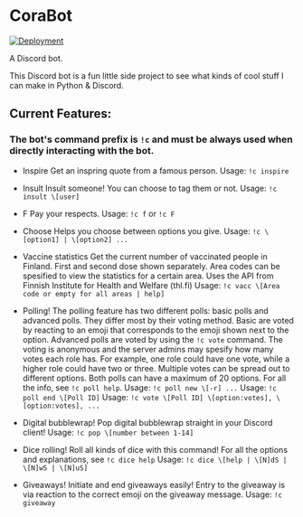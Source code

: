 # CoraBot

[![Deployment](https://github.com/Appelsiini1/CoraBot/actions/workflows/main.yml/badge.svg)](https://github.com/Appelsiini1/CoraBot/actions/workflows/main.yml)

A Discord bot.

This Discord bot is a fun little side project to see what kinds of cool stuff I can make in Python & Discord.

## Current Features:

### The bot's command prefix is `!c` and must be always used when directly interacting with the bot.

* Inspire
Get an inspring quote from a famous person.
Usage: `!c inspire`

* Insult
Insult someone! You can choose to tag them or not.
Usage: `!c insult \[user]`

* F
Pay your respects.
Usage: `!c f` or `!c F`

* Choose
Helps you choose between options you give.
Usage: `!c \[option1] | \[option2] ...`


* Vaccine statistics
Get the current number of vaccinated people in Finland. First and second dose shown separately. Area codes can be spesified to view the statistics for a certain area.
Uses the API from Finnish Institute for Health and Welfare (thl.fi)
Usage: `!c vacc \[Area code or empty for all areas | help]`

* Polling!
The polling feature has two different polls: basic polls and advanced polls. They differ most by their voting method. Basic are voted by reacting to an emoji that corresponds to the emoji shown next to the option.
Advanced polls are voted by using the `!c vote` command. The voting is anonymous and the server admins may spesify how many votes each role has. For example, one role could have one vote, while a higher role could have two or three. Multiple votes can be spread out to different options.
Both polls can have a maximum of 20 options. For all the info, see `!c poll help`.
Usage: `!c poll new \[-r] ...`
Usage: `!c poll end \[Poll ID]`
Usage: `!c vote \[Poll ID] \[option:votes], \[option:votes], ...`

* Digital bubblewrap!
Pop digital bubblewrap straight in your Discord client!
Usage: `!c pop \[number between 1-14]`

* Dice rolling!
Roll all kinds of dice with this command!
For all the options and explanations, see `!c dice help`
Usage: `!c dice \[help | \[N]dS | \[N]wS | \[N]uS]`

* Giveaways!
Initiate and end giveaways easily!
Entry to the giveaway is via reaction to the correct emoji on the giveaway message.
Usage: `!c giveaway`